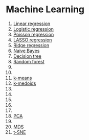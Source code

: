 # Machine Learning

1. [Linear regression](01-linear-regression.ipynb)
2. [Logistic regression](02-logistic-regression.ipynb)
3. [Poisson regression](03-poisson-regression.ipynb)
4. [LASSO regression]()
5. [Ridge regression]()
6. [Naive Bayes](06-naive-bayes.ipynb)
7. [Decision tree](07-decision-tree.ipynb)
8. [Random forest](08-random-forest.ipynb)
9. []()
10. []()
11. [k-means](11-k-means.ipynb)
12. [k-medoids](12-k-medoids.ipynb)
13. []()
14. []()
15. []()
16. []()
17. []()
18. [PCA](18-pca.ipynb)
19. []()
20. [MDS](20-mds.ipynb)
21. [t-SNE](21-tsne.ipynb)